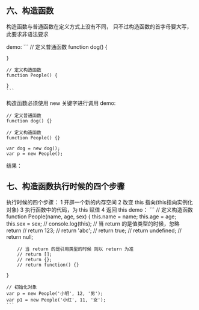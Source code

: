 ## 六、构造函数
构造函数与普通函数在定义方式上没有不同， 只不过构造函数的首字母要大写，此要求非语法要求

demo:
    ```
    // 定义普通函数
    function dog() {

    }

    // 定义构造函数
    function People() {

    }
    ```
构造函数必须使用 new 关键字进行调用
demo:
```
// 定义普通函数
function dog() {}

// 定义构造函数
function People() {}

var dog = new dog();
var p = new People();
```

结果：
<!-- TODO -->
## 七、构造函数执行时候的四个步骤
执行时候的四个步骤：
    1 开辟一个新的内存空间
    2 改变 this 指向(this指向实例化对象)
    3 执行函数中的代码，为 this 赋值
    4 返回 this
demo：
    ```
    // 定义构造函数
    function People(name, age, sex) {
        this.name = name;
        this.age = age;
        this.sex = sex;
        // console.log(this);
        // 当 return 的是值类型的时候，忽略 return
        // return 123;
        // return 'abc';
        // return true;
        // return undefined;
        // return null;

        // 当 return 的是引用类型的时候 则以 return 为准
        // return [];
        // return {};
        // return function() {}

    }

    // 初始化对象
    var p = new People('小明', 12, '男');
    var p1 = new People('小红', 11, '女');
    ```
